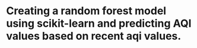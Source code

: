 # Creating a random forest model using scikit-learn and predicting AQI values based on recent aqi values.


